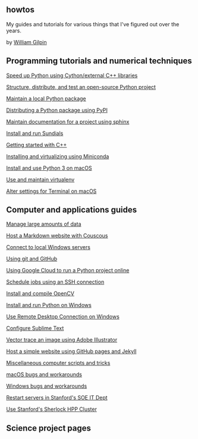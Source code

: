 <!-- ---
layout: home
date: "2017-02-23T10:20:00Z"
---
 -->

## howtos

My guides and tutorials for various things that I've figured out over the years.

by [William Gilpin](http://www.wgilpin.com/)


## Programming tutorials and numerical techniques

[Speed up Python using Cython/external C++ libraries](howto_cython.md)

[Structure, distribute, and test an open-source Python project](howto_python_project.md)

[Maintain a local Python package](howto_packages.md)

[Distributing a Python package using PyPI](howto_pypi.md)

[Maintain documentation for a project using sphinx](howto_sphinx.md)

[Install and run Sundials](howto_sundials_python.md)

[Getting started with C++](howto_cpp.md)

[Installing and virtualizing using Miniconda](howto_conda.md)

[Install and use Python 3 on macOS](howto_python3.md)

[Use and maintain virtualenv](howto_virtualenv.md)

[Alter settings for Terminal on macOS](howto_terminal_settings.md)


## Computer and applications guides

[Manage large amounts of data](howto_bigdata.md)

[Host a Markdown website with Couscous](howto_couscous.md)

[Connect to local Windows servers](howto_connect_to_lab_servers.md)

[Using git and GitHub](howto_github.md)

[Using Google Cloud to run a Python project online](howto_google_cloud.md)

[Schedule jobs using an SSH connection](howto_jobschedule.md)

[Install and compile OpenCV](howto_opencv.md)

[Install and run Python on Windows](howto_pythononwindows.md)

[Use Remote Desktop Connection on Windows](howto_remote.md)

[Configure Sublime Text](howto_sublime_notes.md)

[Vector trace an image using Adobe Illustrator](howto_vectortrace.md)

[Host a simple website using GitHub pages and Jekyll](howto_website.md)

[Miscellaneous computer scripts and tricks](miscellaneous.md)

[macOS bugs and workarounds](osx_bugs.md)

[Windows bugs and workarounds](windows_bugs.md)

[Restart servers in Stanford's SOE IT Dept](howto_restartStanfordSOEservers.md)

[Use Stanford's Sherlock HPP Cluster](howto_sherlock.md)


## Science project pages

<!-- [] -->

